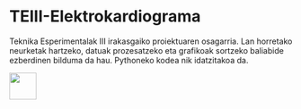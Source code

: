 # TEIII-Elektrokardiograma
Teknika Esperimentalak III irakasgaiko proiektuaren osagarria. Lan horretako neurketak hartzeko, datuak prozesatzeko eta grafikoak sortzeko baliabide ezberdinen bilduma da hau. Pythoneko kodea nik idatzitakoa da.


<img src="https://user-images.githubusercontent.com/101325625/163989600-c80dacea-bd52-4801-b822-47c809a6ee69.png " width="48">
